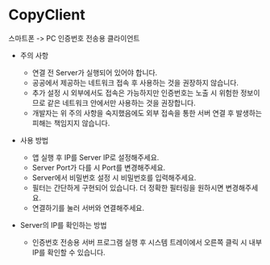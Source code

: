 # CopyClient

스마트폰 -> PC 인증번호 전송용 클라이언트

- 주의 사항
  - 연결 전 Server가 실행되어 있어야 합니다.
  - 공공에서 제공하는 네트워크 접속 후 사용하는 것을 권장하지 않습니다.
  - 추가 설정 시 외부에서도 접속은 가능하지만 인증번호는 노출 시 위험한 정보이므로 같은 네트워크 안에서만 사용하는 것을 권장합니다.
  - 개발자는 위 주의 사항을 숙지했음에도 외부 접속을 통한 서버 연결 후 발생하는 피해는 책임지지 않습니다.

- 사용 방법
  - 앱 실행 후 IP를 Server IP로 설정해주세요.
  - Server Port가 다를 시 Port를 변경해주세요.
  - Server에서 비밀번호 설정 시 비밀번호를 입력해주세요.
  - 필터는 간단하게 구현되어 있습니다. 더 정확한 필터링을 원하시면 변경해주세요.
  - 연결하기를 눌러 서버와 연결해주세요.
  
- Server의 IP를 확인하는 방법
  - 인증번호 전송용 서버 프로그램 실행 후 시스템 트레이에서 오른쪽 클릭 시 내부 IP를 확인할 수 있습니다.
